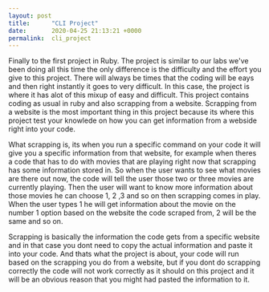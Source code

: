 ```yaml
---
layout: post
title:      "CLI Project"
date:       2020-04-25 21:13:21 +0000
permalink:  cli_project
---
```


Finally to the first project in Ruby. The project is similar to our labs we've been doing all this time the only difference is the difficulty and the effort you give to this project. There will always be times that the coding will be eays and then right instantly it goes to very difficult. In this case, the project is where it has alot of this mixup of easy and difficult. This project contains coding as usual in ruby and also scrapping from a website. Scrapping from a website is the most important thing in this project because its where this project test your knowlede on how you can get information from a webside right into your code. 

What scrapping is, its when you run a specific command on your code it will give you a specific information from that website, for example when theres a code that has to do with movies that are playing right now that scrapping has some information stored in. So when the user wants to see what movies are there out now, the code will tell the user those two or three movies are currently playing. Then the user will want to know more information about those movies he can choose 1, 2 ,3 and so on then scrapping comes in play. When the user types 1 he will get information about the movie on the number 1 option based on the website the code scraped from, 2 will be the same and so on. 

Scrapping is basically the information the code gets from a specific website and in that case you dont need to copy the actual information and paste it into your code. And thats what the project is about, your code will run based on the scrapping you do from a website, but if you dont do scrapping correctly the code will not work correctly as it should on this project and it will be an obvious reason that you might had pasted the information to it.

